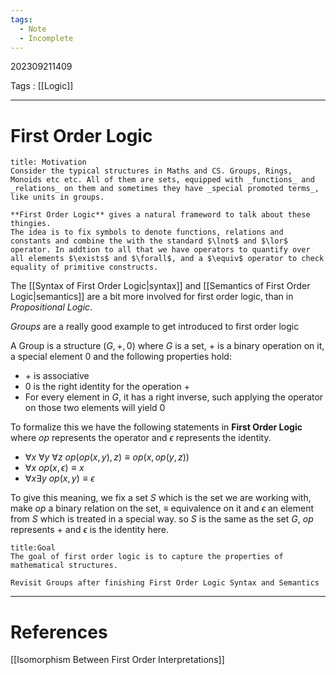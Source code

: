 ```yaml
---
tags:
  - Note
  - Incomplete
---
```

202309211409

Tags : [[Logic]]

---
# First Order Logic
```ad-tip
title: Motivation
Consider the typical structures in Maths and CS. Groups, Rings, Monoids etc etc. All of them are sets, equipped with _functions_ and _relations_ on them and sometimes they have _special promoted terms_, like units in groups.

**First Order Logic** gives a natural frameword to talk about these thingies.
The idea is to fix symbols to denote functions, relations and constants and combine the with the standard $\lnot$ and $\lor$ operator. In addtion to all that we have operators to quantify over all elements $\exists$ and $\forall$, and a $\equiv$ operator to check equality of primitive constructs.
```

The [[Syntax of First Order Logic|syntax]] and [[Semantics of First Order Logic|semantics]] are a bit more involved for first order logic, than in _Propositional Logic_.

*Groups* are a really good example to get introduced to first order logic

A Group is a structure $(G,+,0)$ where $G$ is a set, $+$ is a binary operation on it, a special element $0$ and the following properties hold:
- $+$ is associative
- $0$ is the right identity for the operation $+$
- For every element in $G$, it has a right inverse, such applying the operator on those two elements will yield $0$

To formalize this we have the following statements in **First Order Logic** where $op$ represents the operator and $\epsilon$ represents the identity.
- $\forall x\ \forall y\ \forall z\  op(op(x,y),z)\equiv op(x,op(y,z))$
- $\forall x\ op(x,\epsilon)\equiv x$
- $\forall x\exists y\ op(x, y)\equiv \epsilon$

To give this meaning, we fix a set $S$ which is the set we are working with, make $op$ a binary relation on the set, $\equiv$ equivalence on it and $\epsilon$ an element from $S$ which is treated in a special way. so $S$ is the same as the set $G$, $op$ represents $+$ and $\epsilon$ is the identity here.

```ad-success
title:Goal
The goal of first order logic is to capture the properties of mathematical structures.
```

```ad-todo
Revisit Groups after finishing First Order Logic Syntax and Semantics
```

---
# References
[[Isomorphism Between First Order Interpretations]]
